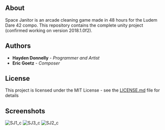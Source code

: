 ## About

Space Janitor is an arcade cleaning game made in 48 hours for the Ludem Dare 42 compo. This repository contains the complete unity project (confirmed working on version 2018.1.0f2).

## Authors

* **Hayden Donnelly** - *Programmer and Artist*
* **Eric Goetz** - *Composer*

## License

This project is licensed under the MIT License - see the [LICENSE.md](LICENSE.md) file for details

## Screenshots
![SJ1_c](https://user-images.githubusercontent.com/30982485/102819720-086c2480-43a2-11eb-9aea-76b42ff3a486.png)
![SJ3_c](https://user-images.githubusercontent.com/30982485/102819723-0904bb00-43a2-11eb-9fd4-7f08dda226d6.png)
![SJ2_c](https://user-images.githubusercontent.com/30982485/102819721-0904bb00-43a2-11eb-825b-3874d5a048c6.png)

